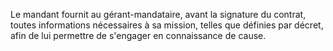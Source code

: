   
 Le mandant fournit au gérant-mandataire, avant la signature du contrat, toutes informations nécessaires à sa mission, telles que définies par décret, afin de lui permettre de s'engager en connaissance de cause.  

  
